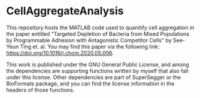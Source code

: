 # CellAggregateAnalysis
This repository hosts the MATLAB code used to quanitify cell aggregation in the paper entitled "Targeted Depletion of Bacteria from Mixed Populations by Programmable Adhesion with Antagonistic Competitor Cells" by See-Yeun Ting et. al. You may find this paper via the following link: https://doi.org/10.1016/j.chom.2020.05.006. 

This work is published under the GNU General Public License, and among the dependencies are supporting functions written by myself that also fall under this license. Other dependencies are part of SuperSegger or the BioFormats package, and you can find the license information in the headers of those functions. 


